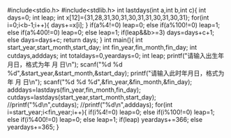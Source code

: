 #include<stdio.h>
#include<stdlib.h>
int lastdays(int a,int b,int c){
	int days=0;
	int leap;
	int x[12]={31,28,31,30,31,30,31,31,30,31,30,31};
	for(int i=0;i<b-1;i++){
		days+=x[i];
	}
	if(a%4!=0) leap=0;
	else if(a%100!=0) leap=1;
	else if(a%400!=0) leap=0;
	else leap=1;
	if(leap&&b>=3) days=days+c+1;
	else days=days+c;
	return days; 
}
int main(){
	int start_year,start_month,start_day;
	int fin_year,fin_month,fin_day;
	int cutdays,adddays;
	int totaldays=0,yeardays=0;
	int leap;
	printf("请输入出生年月日，格式为年 月 日\n");
	scanf("%d %d %d",&start_year,&start_month,&start_day);
	printf("请输入此时年月日，格式为年 月 日\n");
	scanf("%d %d %d",&fin_year,&fin_month,&fin_day);
	adddays=lastdays(fin_year,fin_month,fin_day);
	cutdays=lastdays(start_year,start_month,start_day);
	//printf("%d\n",cutdays);
	//printf("%d\n",adddays);
	for(int i=start_year;i<fin_year;i++){
	if(i%4!=0) leap=0;
	else if(i%100!=0) leap=1;
	else if(i%400!=0) leap=0;
	else leap=1;
	if(leap) yeardays+=366;
	else yeardays+=365;
	}
